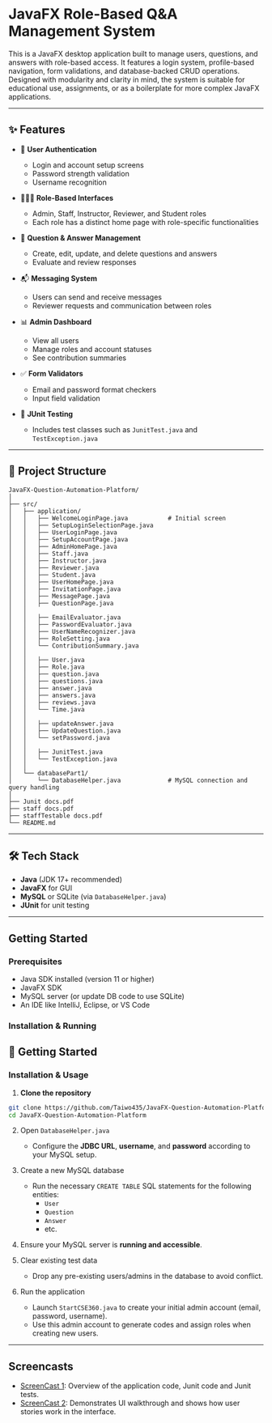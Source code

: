 # JavaFX Role-Based Q&A Management System

This is a JavaFX desktop application built to manage users, questions, and answers with role-based access. It features a login system, profile-based navigation, form validations, and database-backed CRUD operations. Designed with modularity and clarity in mind, the system is suitable for educational use, assignments, or as a boilerplate for more complex JavaFX applications.

---

## ✨ Features

- 🔐 **User Authentication**
  - Login and account setup screens
  - Password strength validation
  - Username recognition

- 🧑‍🤝‍🧑 **Role-Based Interfaces**
  - Admin, Staff, Instructor, Reviewer, and Student roles
  - Each role has a distinct home page with role-specific functionalities

- 🧠 **Question & Answer Management**
  - Create, edit, update, and delete questions and answers
  - Evaluate and review responses

- 📬 **Messaging System**
  - Users can send and receive messages
  - Reviewer requests and communication between roles

- 📊 **Admin Dashboard**
  - View all users
  - Manage roles and account statuses
  - See contribution summaries

- ✅ **Form Validators**
  - Email and password format checkers
  - Input field validation

- 🧪 **JUnit Testing**
  - Includes test classes such as `JunitTest.java` and `TestException.java`

---

## 📁 Project Structure

```
JavaFX-Question-Automation-Platform/
│
├── src/
│   ├── application/
│   │   ├── WelcomeLoginPage.java           # Initial screen
│   │   ├── SetupLoginSelectionPage.java
│   │   ├── UserLoginPage.java
│   │   ├── SetupAccountPage.java
│   │   ├── AdminHomePage.java
│   │   ├── Staff.java
│   │   ├── Instructor.java
│   │   ├── Reviewer.java
│   │   ├── Student.java
│   │   ├── UserHomePage.java
│   │   ├── InvitationPage.java
│   │   ├── MessagePage.java
│   │   ├── QuestionPage.java
│   │
│   │   ├── EmailEvaluator.java
│   │   ├── PasswordEvaluator.java
│   │   ├── UserNameRecognizer.java
│   │   ├── RoleSetting.java
│   │   └── ContributionSummary.java
│   │
│   │   ├── User.java
│   │   ├── Role.java
│   │   ├── question.java
│   │   ├── questions.java
│   │   ├── answer.java
│   │   ├── answers.java
│   │   ├── reviews.java
│   │   └── Time.java
│   │
│   │   ├── updateAnswer.java
│   │   ├── UpdateQuestion.java
│   │   └── setPassword.java
│   │
│   │   ├── JunitTest.java
│   │   └── TestException.java
│   │
│   └── databasePart1/
│       └── DatabaseHelper.java             # MySQL connection and query handling
│
├── Junit docs.pdf
├── staff docs.pdf
├── staffTestable docs.pdf 
└── README.md
```

---

## 🛠️ Tech Stack

- **Java** (JDK 17+ recommended)
- **JavaFX** for GUI
- **MySQL** or SQLite (via `DatabaseHelper.java`)
- **JUnit** for unit testing

---

## Getting Started

### Prerequisites

- Java SDK installed (version 11 or higher)
- JavaFX SDK
- MySQL server (or update DB code to use SQLite)
- An IDE like IntelliJ, Eclipse, or VS Code

### Installation & Running

## 🚀 Getting Started

### Installation & Usage

1. **Clone the repository**

```bash
git clone https://github.com/Taiwo435/JavaFX-Question-Automation-Platform.git
cd JavaFX-Question-Automation-Platform
```

2. Open `DatabaseHelper.java`  
   - Configure the **JDBC URL**, **username**, and **password** according to your MySQL setup.

3. Create a new MySQL database  
   - Run the necessary `CREATE TABLE` SQL statements for the following entities:  
     - `User`  
     - `Question`  
     - `Answer`  
     - etc.

4. Ensure your MySQL server is **running and accessible**.

5. Clear existing test data  
   - Drop any pre-existing users/admins in the database to avoid conflict.

6. Run the application  
   - Launch `StartCSE360.java` to create your initial admin account (email, password, username).  
   - Use this admin account to generate codes and assign roles when creating new users.

---

##  Screencasts

- [ScreenCast 1](https://drive.google.com/file/d/1pO3w092p7j_WEwiRdGEcwc5zc2giEiSs/view?usp=sharing): Overview of the application code, Junit code and Junit tests.
- [ScreenCast 2](https://drive.google.com/file/d/1WthSxB49bPkbKSj7sZtBZlvlEkh92FuE/view?usp=sharing): Demonstrates UI walkthrough and shows how user stories work in the interface.



